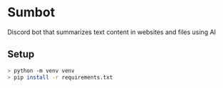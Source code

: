 # Sumbot

Discord bot that summarizes text content in websites and files using AI

## Setup

```bash
> python -m venv venv
> pip install -r requirements.txt
```